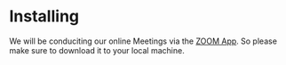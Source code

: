 # Installing

We will be conduciting our online Meetings via the [ZOOM App](https://zoom.us/download). 
So please make sure to download it to your local machine.